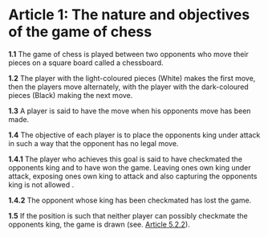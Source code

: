 # Article 1: The nature and objectives of the game of chess

**1.1** The game of chess is played between two opponents who move their pieces on a square board called a chessboard.

**1.2** The player with the light-coloured pieces (White) makes the first move, then the players move alternately, with the player with the dark-coloured pieces (Black) making the next move.

**1.3** A player is said to have the move when his opponents move has been made.

**1.4** The objective of each player is to place the opponents king under attack in such a way that the opponent has no legal move.

**1.4.1** The player who achieves this goal is said to have checkmated the opponents king and to have won the game. Leaving ones own king under attack, exposing ones own king to attack and also capturing the opponents king is not allowed .

**1.4.2** The opponent whose king has been checkmated has lost the game.

**1.5** If the position is such that neither player can possibly checkmate the opponents king, the game is drawn (see. [Article 5.2.2](./article5)).
